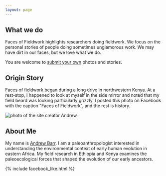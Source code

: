 ```yaml
---
layout: page
---
```


## What we do

Faces of Fieldwork highlights researchers doing fieldwork. We focus on the personal stories of people doing sometimes unglamorous work. We may have dirt in our faces, but we love what we do. 

You are welcome to [submit your own]({{site.contributeURL}}) photos and stories.

## Origin Story

Faces of fieldwork began during a long drive in northwestern Kenya. At a rest-stop, I happened to look at myself in the side mirror and noted that my field beard was looking particularly grizzly. I posted this photo on Facebook with the caption "Faces of Fieldwork", and the rest is history. 

![photo of the site creator Andrew](http://i.imgur.com/IENQGZE.jpg)

## About Me

My name is [Andrew Barr](http://wabarr.com).  I am a paleoanthropologist interested in understanding the environmental context of early human evolution in eastern Africa. My field research in Ethiopia and Kenya examines the paleoecological forces that shaped the evolution of our early ancestors. 


{% include facebook_like.html %}